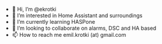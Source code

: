- 👋 Hi, I’m @ekrotki
- 👀 I’m interested in Home Assistant and surroundings
- 🌱 I’m currently learning HASPone
- 💞️ I’m looking to collaborate on alarms, DSC and HA based
- 📫 How to reach me emil.krotki (at) gmail.com

<!---
ekrotki/ekrotki is a ✨ special ✨ repository because its `README.md` (this file) appears on your GitHub profile.
You can click the Preview link to take a look at your changes.
--->
